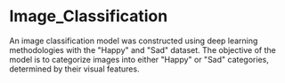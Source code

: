 # Image_Classification
An image classification model was constructed using deep learning methodologies with the "Happy" and "Sad" dataset. The objective of the model is to categorize images into either "Happy" or "Sad" categories, determined by their visual features.
